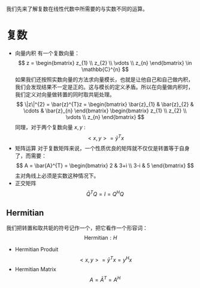 我们先来了解复数在线性代数中所需要的与实数不同的运算。
# 复数
- 向量内积
有一个复数向量：
$$
z =
\begin{bmatrix}
z_{1} \\
z_{2} \\
\vdots \\
z_{n}
\end{bmatrix}
\in \mathbb{C}^{n}
$$
如果我们还按照实数向量的方法求向量模长，也就是让他自己和自己做内积，我们会发现结果不一定是正的。这与模长的定义矛盾。所以在向量做内积时，我们定义对向量做转置的同时取共轭处理。
$$
\|z\|^{2} = \bar{z}^{T}z = 
\begin{bmatrix}
\bar{z}_{1} & \bar{z}_{2} & \cdots & \bar{z}_{n}
\end{bmatrix}
\begin{bmatrix}
z_{1} \\
z_{2} \\
\vdots \\
z_{n}
\end{bmatrix}
$$
同理，对于两个复数向量 $x,y$ :
$$
<x,y> = \bar{y}^{T}x
$$
- 矩阵运算
对于复数矩阵来说，一个性质优良的矩阵就不仅仅是转置等于自身了，而需要：
$$
A = \bar{A}^{T} = 
\begin{bmatrix}
2 & 3+i \\
3-i & 5
\end{bmatrix}
$$
	主对角线上必须是实数这种情况下。
- 正交矩阵
$$
\bar{Q}^{T}Q = I = Q^{H}Q
$$
## Hermitian
我们把转置和取共轭的符号记作一个，把它看作一个形容词：
$$
\text{Hermitian}:H
$$
- Hermitian Produit
$$
<x,y> = \bar{y}^{T}x = y^{H}x
$$
- Hermitian Matrix
$$
A = \bar{A}^{T} = A^{H}
$$
